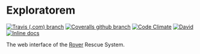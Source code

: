 # Exploratorem
[![Travis (.com) branch](https://img.shields.io/travis/com/RescueOnWheels/Exploratorem/master.svg?style=flat-square)](https://travis-ci.com/RescueOnWheels/Exploratorem)
[![Coveralls github branch](https://img.shields.io/coveralls/github/RescueOnWheels/Exploratorem/master.svg?style=flat-square)](https://coveralls.io/github/RescueOnWheels/Exploratorem)
[![Code Climate](https://img.shields.io/codeclimate/maintainability/RescueOnWheels/Exploratorem.svg?style=flat-square)](https://codeclimate.com/github/RescueOnWheels/Exploratorem)
[![David](https://img.shields.io/david/RescueOnWheels/Exploratorem.svg?style=flat-square)](https://david-dm.org/RescueOnWheels/Exploratorem)
[![Inline docs](http://inch-ci.org/github/RescueOnWheels/Exploratorem.svg?branch=master&style=flat-square)](http://inch-ci.org/github/RescueOnWheels/Exploratorem)

The web interface of the [Rover](https://github.com/RescueOnWheels/Rover) Rescue System.

